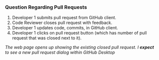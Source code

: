 ### Question Regarding Pull Requests

1. Developer 1 submits pull request from GitHub client.
2. Code Reviewer closes pull request with feedback.
3. Developer 1 updates code, commits, in GitHub client.
4. Developer 1 clicks on pull request button (which has number of pull request that was closed next to it).

*The web page opens up showing the existing closed pull request. I <strong>expect</strong> to see a new pull request dialog within GitHub Desktop*
